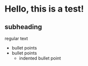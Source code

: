 # Hello, this is a test!
## subheading

regular text

- bullet points
- bullet points
  - indented bullet point
